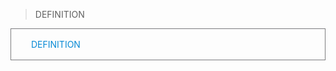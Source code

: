 

> <p style="border:1px red">DEFINITION</p>


<p style="border: 1px solid #7c7c7f; padding:1rem 2rem"><span style="color:#078ad5">DEFINITION</span></p>
